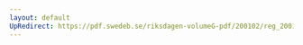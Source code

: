 ```yaml
---
layout: default
UpRedirect: https://pdf.swedeb.se/riksdagen-volumeG-pdf/200102/reg_200102/reg_200102_0483.pdf
---
```

